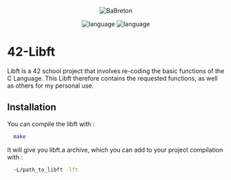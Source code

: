 <p align="center">
  <img src="https://github.com/BaBreton/42-Libft/assets/124448529/1f30464a-ce6f-4316-a658-0f7064ad36a6" alt="BaBreton" />
</p>
<p align="center">
  <img src="https://img.shields.io/badge/Language-C-blue" alt="language" />
  <img src="https://img.shields.io/badge/Mark-125/100-green" alt="language" />
</p>

# 42-Libft

Libft is a 42 school project that involves re-coding the basic functions of the C Language.
This Libft therefore contains the requested functions, as well as others for my personal use.

## Installation

You can compile the libft with :
```bash
  make
```
It will give you libft.a archive, which you can add to your project compilation with :

```bash
  -L/path_to_libft -lft
````
